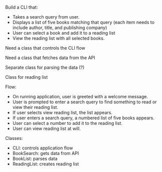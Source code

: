 Build a CLI that:

- Takes a search query from user.
- Displays a list of five books matching that query (each item needs to include author, title, and publishing company)
- User can select a book and add it to a reading list
- View the reading list with all selected books.


Need a class that controls the CLI flow

Need a class that fetches data from the API

Separate class for parsing the data (?)

Class for reading list

Flow:

- On running application, user is greeted with a welcome message.
- User is prompted to enter a search query to find something to read or view their reading list.
- If user selects view reading list, the list appears.
- If user enters a search query, a numbered list of five books appears.
- User can select a number to add it to the reading list.
- User can view reading list at will.

Classes:

- CLI: controls application flow
- BookSearch: gets data from API
- BookList: parses data
- ReadingList: creates reading list
